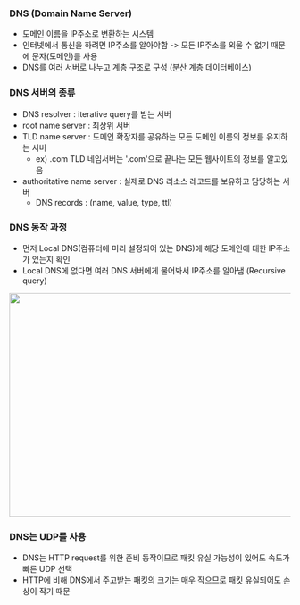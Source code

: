 ### DNS (Domain Name Server)
- 도메인 이름을 IP주소로 변환하는 시스템
- 인터넷에서 통신을 하려면 IP주소를 알아야함 -> 모든 IP주소를 외울 수 없기 때문에 문자(도메인)를 사용
- DNS를 여러 서버로 나누고 계층 구조로 구성 (분산 계층 데이터베이스)

### DNS 서버의 종류
- DNS resolver : iterative query를 받는 서버 
- root name server : 최상위 서버
- TLD name server : 도메인 확장자를 공유하는 모든 도메인 이름의 정보를 유지하는 서버
  - ex) .com TLD 네임서버는 '.com'으로 끝나는 모든 웹사이트의 정보를 알고있음
- authoritative name server : 실제로 DNS 리소스 레코드를 보유하고 담당하는 서버
  - DNS records : (name, value, type, ttl)

### DNS 동작 과정
- 먼저 Local DNS(컴퓨터에 미리 설정되어 있는 DNS)에 해당 도메인에 대한 IP주소가 있는지 확인
- Local DNS에 없다면 여러 DNS 서버에게 물어봐서 IP주소를 알아냄 (Recursive query)
<img src="https://user-images.githubusercontent.com/49056225/114833433-8a2d0580-9e0a-11eb-8504-3447a0587b9e.png" width="600" height="400">

### DNS는 UDP를 사용
- DNS는 HTTP request를 위한 준비 동작이므로 패킷 유실 가능성이 있어도 속도가 빠른 UDP 선택
- HTTP에 비해 DNS에서 주고받는 패킷의 크기는 매우 작으므로 패킷 유실되어도 손상이 작기 때문
